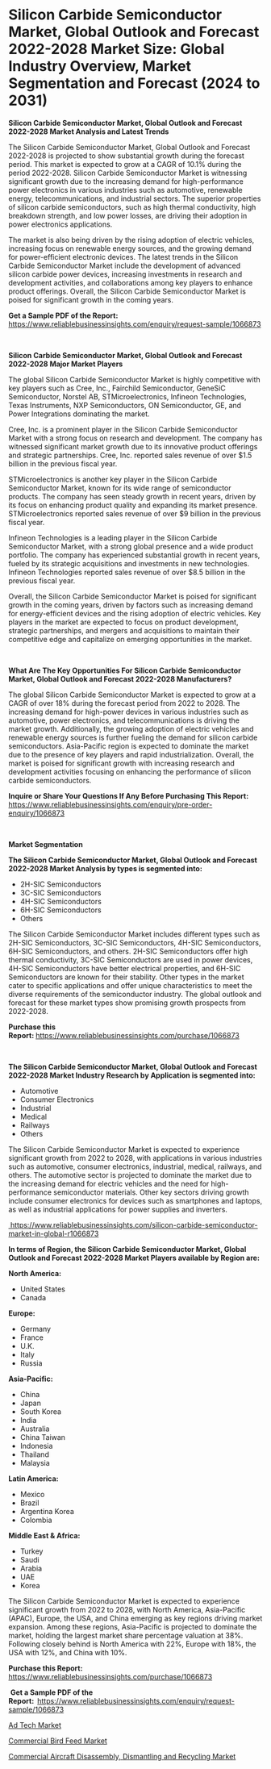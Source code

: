 <p><h1>Silicon Carbide Semiconductor Market, Global Outlook and Forecast 2022-2028 Market Size: Global Industry Overview, Market Segmentation and Forecast (2024 to 2031)</h1></p><p><strong>Silicon Carbide Semiconductor Market, Global Outlook and Forecast 2022-2028 Market Analysis and Latest Trends</strong></p>
<p><p>The Silicon Carbide Semiconductor Market, Global Outlook and Forecast 2022-2028 is projected to show substantial growth during the forecast period. This market is expected to grow at a CAGR of 10.1% during the period 2022-2028. Silicon Carbide Semiconductor Market is witnessing significant growth due to the increasing demand for high-performance power electronics in various industries such as automotive, renewable energy, telecommunications, and industrial sectors. The superior properties of silicon carbide semiconductors, such as high thermal conductivity, high breakdown strength, and low power losses, are driving their adoption in power electronics applications.</p><p>The market is also being driven by the rising adoption of electric vehicles, increasing focus on renewable energy sources, and the growing demand for power-efficient electronic devices. The latest trends in the Silicon Carbide Semiconductor Market include the development of advanced silicon carbide power devices, increasing investments in research and development activities, and collaborations among key players to enhance product offerings. Overall, the Silicon Carbide Semiconductor Market is poised for significant growth in the coming years.</p></p>
<p><strong>Get a Sample PDF of the Report:&nbsp;</strong> <a href="https://www.reliablebusinessinsights.com/enquiry/request-sample/1066873">https://www.reliablebusinessinsights.com/enquiry/request-sample/1066873</a></p>
<p>&nbsp;</p>
<p><strong>Silicon Carbide Semiconductor Market, Global Outlook and Forecast 2022-2028 Major Market Players</strong></p>
<p><p>The global Silicon Carbide Semiconductor Market is highly competitive with key players such as Cree, Inc., Fairchild Semiconductor, GeneSiC Semiconductor, Norstel AB, STMicroelectronics, Infineon Technologies, Texas Instruments, NXP Semiconductors, ON Semiconductor, GE, and Power Integrations dominating the market.</p><p>Cree, Inc. is a prominent player in the Silicon Carbide Semiconductor Market with a strong focus on research and development. The company has witnessed significant market growth due to its innovative product offerings and strategic partnerships. Cree, Inc. reported sales revenue of over $1.5 billion in the previous fiscal year.</p><p>STMicroelectronics is another key player in the Silicon Carbide Semiconductor Market, known for its wide range of semiconductor products. The company has seen steady growth in recent years, driven by its focus on enhancing product quality and expanding its market presence. STMicroelectronics reported sales revenue of over $9 billion in the previous fiscal year.</p><p>Infineon Technologies is a leading player in the Silicon Carbide Semiconductor Market, with a strong global presence and a wide product portfolio. The company has experienced substantial growth in recent years, fueled by its strategic acquisitions and investments in new technologies. Infineon Technologies reported sales revenue of over $8.5 billion in the previous fiscal year.</p><p>Overall, the Silicon Carbide Semiconductor Market is poised for significant growth in the coming years, driven by factors such as increasing demand for energy-efficient devices and the rising adoption of electric vehicles. Key players in the market are expected to focus on product development, strategic partnerships, and mergers and acquisitions to maintain their competitive edge and capitalize on emerging opportunities in the market.</p></p>
<p>&nbsp;</p>
<p><strong>What Are The Key Opportunities For Silicon Carbide Semiconductor Market, Global Outlook and Forecast 2022-2028 Manufacturers?</strong></p>
<p><p>The global Silicon Carbide Semiconductor Market is expected to grow at a CAGR of over 18% during the forecast period from 2022 to 2028. The increasing demand for high-power devices in various industries such as automotive, power electronics, and telecommunications is driving the market growth. Additionally, the growing adoption of electric vehicles and renewable energy sources is further fueling the demand for silicon carbide semiconductors. Asia-Pacific region is expected to dominate the market due to the presence of key players and rapid industrialization. Overall, the market is poised for significant growth with increasing research and development activities focusing on enhancing the performance of silicon carbide semiconductors.</p></p>
<p><strong>Inquire or Share Your Questions If Any Before Purchasing This Report:</strong> <a href="https://www.reliablebusinessinsights.com/enquiry/pre-order-enquiry/1066873">https://www.reliablebusinessinsights.com/enquiry/pre-order-enquiry/1066873</a></p>
<p>&nbsp;</p>
<p><strong>Market Segmentation</strong></p>
<p><strong>The Silicon Carbide Semiconductor Market, Global Outlook and Forecast 2022-2028 Market Analysis by types is segmented into:</strong></p>
<p><ul><li>2H-SIC Semiconductors</li><li>3C-SIC Semiconductors</li><li>4H-SIC Semiconductors</li><li>6H-SIC Semiconductors</li><li>Others</li></ul></p>
<p><p>The Silicon Carbide Semiconductor Market includes different types such as 2H-SIC Semiconductors, 3C-SIC Semiconductors, 4H-SIC Semiconductors, 6H-SIC Semiconductors, and others. 2H-SIC Semiconductors offer high thermal conductivity, 3C-SIC Semiconductors are used in power devices, 4H-SIC Semiconductors have better electrical properties, and 6H-SIC Semiconductors are known for their stability. Other types in the market cater to specific applications and offer unique characteristics to meet the diverse requirements of the semiconductor industry. The global outlook and forecast for these market types show promising growth prospects from 2022-2028.</p></p>
<p><strong>Purchase this Report:&nbsp;</strong><a href="https://www.reliablebusinessinsights.com/purchase/1066873">https://www.reliablebusinessinsights.com/purchase/1066873</a></p>
<p>&nbsp;</p>
<p><strong>The Silicon Carbide Semiconductor Market, Global Outlook and Forecast 2022-2028 Market Industry Research by Application is segmented into:</strong></p>
<p><ul><li>Automotive</li><li>Consumer Electronics</li><li>Industrial</li><li>Medical</li><li>Railways</li><li>Others</li></ul></p>
<p><p>The Silicon Carbide Semiconductor Market is expected to experience significant growth from 2022 to 2028, with applications in various industries such as automotive, consumer electronics, industrial, medical, railways, and others. The automotive sector is projected to dominate the market due to the increasing demand for electric vehicles and the need for high-performance semiconductor materials. Other key sectors driving growth include consumer electronics for devices such as smartphones and laptops, as well as industrial applications for power supplies and inverters.</p></p>
<p><a href="https://www.reliablebusinessinsights.com/silicon-carbide-semiconductor-market-in-global-r1066873">&nbsp;https://www.reliablebusinessinsights.com/silicon-carbide-semiconductor-market-in-global-r1066873</a></p>
<p><strong>In terms of Region, the Silicon Carbide Semiconductor Market, Global Outlook and Forecast 2022-2028 Market Players available by Region are:</strong></p>
<p>
    <p> <strong> North America: </strong>
        <ul>
            <li>United States</li>
            <li>Canada</li>
        </ul>
        </p> 
    <p> <strong> Europe: </strong>
        <ul>
            <li>Germany</li>
            <li>France</li>
            <li>U.K.</li>
            <li>Italy</li>
            <li>Russia</li>
        </ul>
        </p> 
    <p> <strong> Asia-Pacific: </strong>
        <ul>
            <li>China</li>
            <li>Japan</li>
            <li>South Korea</li>
            <li>India</li>
            <li>Australia</li>
            <li>China Taiwan</li>
            <li>Indonesia</li>
            <li>Thailand</li>
            <li>Malaysia</li>
        </ul>
        </p> 
    <p> <strong> Latin America: </strong>
        <ul>
            <li>Mexico</li>
            <li>Brazil</li>
            <li>Argentina Korea</li>
            <li>Colombia</li>
        </ul>
        </p> 
    <p> <strong> Middle East & Africa: </strong>
        <ul>
            <li>Turkey</li>
            <li>Saudi</li>
            <li>Arabia</li>
            <li>UAE</li>
            <li>Korea</li>
        </ul>
    </p>
    </p>
<p><p>The Silicon Carbide Semiconductor Market is expected to experience significant growth from 2022 to 2028, with North America, Asia-Pacific (APAC), Europe, the USA, and China emerging as key regions driving market expansion. Among these regions, Asia-Pacific is projected to dominate the market, holding the largest market share percentage valuation at 38%. Following closely behind is North America with 22%, Europe with 18%, the USA with 12%, and China with 10%.</p></p>
<p><strong>Purchase this Report: </strong><a href="https://www.reliablebusinessinsights.com/purchase/1066873">https://www.reliablebusinessinsights.com/purchase/1066873</a></p>
<p>&nbsp;<strong>Get a Sample PDF of the Report:&nbsp;&nbsp;</strong><a href="https://www.reliablebusinessinsights.com/enquiry/request-sample/1066873">https://www.reliablebusinessinsights.com/enquiry/request-sample/1066873</a></p>
<p><strong></strong></p>
<p><p><a href="https://issuu.com/reportprime-2/docs/ad-tech-market-size-2030.pptx">Ad Tech Market</a></p><p><a href="https://github.com/neilMartin36/Market-Research-Report-List-1/blob/main/commercial-bird-feed-market.md">Commercial Bird Feed Market</a></p><p><a href="https://github.com/smithy59/Market-Research-Report-List-1/blob/main/commercial-aircraft-disassembly-dismantling-and-recycling-market.md">Commercial Aircraft Disassembly, Dismantling and Recycling Market</a></p></p>